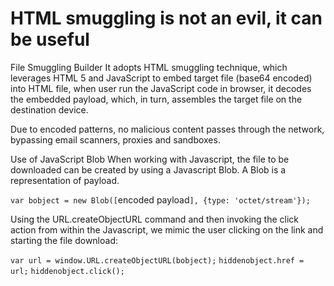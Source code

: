 # HTML smuggling is not an evil, it can be useful

File Smuggling Builder
It adopts HTML smuggling technique, which leverages HTML 5 and JavaScript to embed target file (base64 encoded) into HTML file, when user run the JavaScript code in browser, it decodes the embedded payload, which, in turn, assembles the target file on the destination device.

Due to encoded patterns, no malicious content passes through the network, bypassing email scanners, proxies and sandboxes.

Use of JavaScript Blob
When working with Javascript, the file to be downloaded can be created by using a Javascript Blob. A Blob is a representation of payload.

``var bobject = new Blob([``encoded payload``], {type: 'octet/stream'});``

Using the URL.createObjectURL command and then invoking the click action from within the Javascript, we mimic the user clicking on the link and starting the file download:

``var url = window.URL.createObjectURL(bobject);``
``hiddenobject.href = url;``
``hiddenobject.click();``
